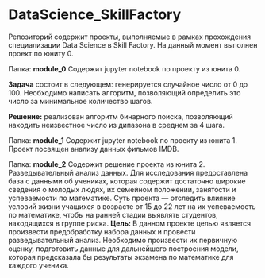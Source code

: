 # DataScience_SkillFactory

Репозиторий содержит проекты, выполняемые в рамках прохождения специализации Data Science в Skill Factory. На данный момент выполнен проект по юниту 0.

Папка: **module_0**
Содержит jupyter notebook по проекту из юнита 0. 

**Задача** состоит в следующем: генерируется случайное число от 0 до 100. Необходимо написать алгоритм, позволяющий определить это число за минимальное количество шагов.

**Решение:** реализован алгоритм бинарного поиска, позволяющий находить неизвестное число из дипазона в среднем за 4 шага.

Папка: **module_1**
Содержит jupyter notebook по проекту из юнита 1.
Проект посвящен анализу данных фильмов IMDB.


Папка: **module_2**
Содержит решение проекта из юнита 2. Разведывательный анализ данных.
Для исследования предоставлена база с данными об учениках, которая содержит достаточно широкие сведения о молодых людях, их семейном положении, занятости и успеваемости по математике. Суть проекта — отследить влияние условий жизни учащихся в возрасте от 15 до 22 лет на их успеваемость по математике, чтобы на ранней стадии выявлять студентов, находящихся в группе риска.
**Цель:**
В данном проекте целью является произвести предобработку набора данных и провести разведывательный анализ. Необходимо произвести их первичную оценку, подготовить данные для дальнейшего построения модели, которая предсказала бы результаты экзамена по математике для каждого ученика.
